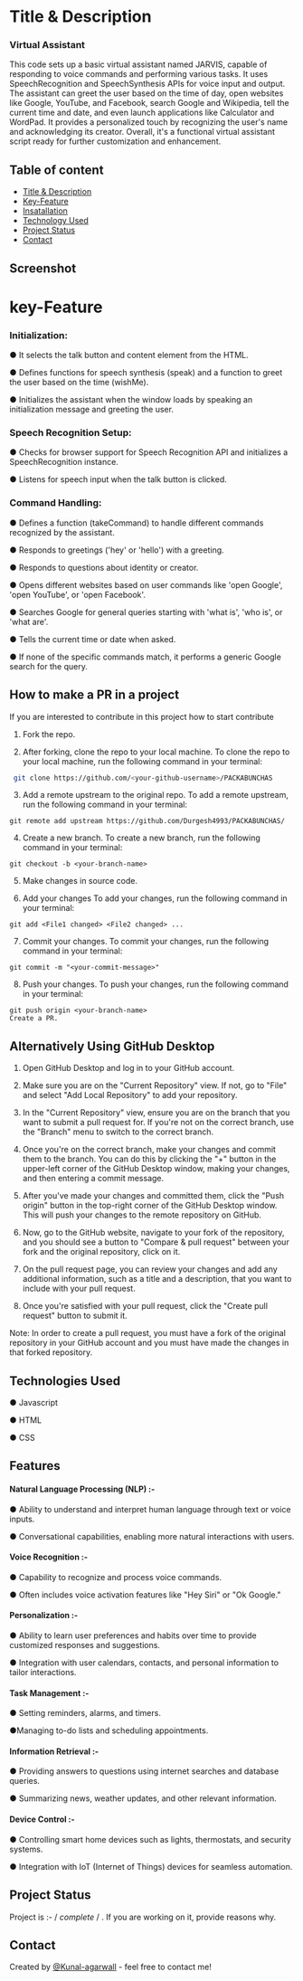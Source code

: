 
# Title & Description

### Virtual Assistant

This code sets up a basic virtual assistant named JARVIS, capable of responding to voice commands and performing various tasks. It uses SpeechRecognition and SpeechSynthesis APIs for voice input and output. The assistant can greet the user based on the time of day, open websites like Google, YouTube, and Facebook, search Google and Wikipedia, tell the current time and date, and even launch applications like Calculator and WordPad. It provides a personalized touch by recognizing the user's name and acknowledging its creator. Overall, it's a functional virtual assistant script ready for further customization and enhancement.


## Table of content
* [Title & Description](#Title&Description)
* [Key-Feature](#Key-Feature)
* [Insatallation](#Installation)
* [Technology Used](#Tech-used)
* [Project Status](#Project)
* [Contact](#contact)
## Screenshot

<!-- If you have screenshots you'd like to share, include them here. -->

# key-Feature

### Initialization:  

● It selects the talk button and content element from the HTML.

● Defines functions for speech synthesis (speak) and a function to greet the user based on the time (wishMe).

● Initializes the assistant when the window loads by speaking an initialization message and greeting the user.

### Speech Recognition Setup:

● Checks for browser support for Speech Recognition API and initializes a SpeechRecognition instance.

● Listens for speech input when the talk button is clicked.

### Command Handling:

● Defines a function (takeCommand) to handle different commands recognized by the assistant.

● Responds to greetings ('hey' or 'hello') with a greeting.

● Responds to questions about identity or creator.

● Opens different websites based on user commands like 'open Google', 'open YouTube', or 'open Facebook'.

● Searches Google for general queries starting with 'what is', 'who is', or 'what are'.

● Tells the current time or date when asked.

● If none of the specific commands match, it performs a generic Google search for the query.

## How to make a PR in a project

If you are interested to contribute in this project how to start contribute

1. Fork the repo.

2. After forking, clone the repo to your local machine. To clone the repo to your local machine, run the following command in your terminal:

  ```bash
   git clone https://github.com/<your-github-username>/PACKABUNCHAS
```

3. Add a remote upstream to the original repo. To add a remote upstream, run the following command in your terminal:
```
git remote add upstream https://github.com/Durgesh4993/PACKABUNCHAS/
```

4. Create a new branch. To create a new branch, run the following command in your terminal:
```
git checkout -b <your-branch-name>
```
5. Make changes in source code.


6. Add your changes To add your changes, run the following command in your terminal:
```
git add <File1 changed> <File2 changed> ...
```
7. Commit your changes. To commit your changes, run the following command in your terminal:
```
git commit -m "<your-commit-message>"
```
8. Push your changes. To push your changes, run the following command in your terminal:
```
git push origin <your-branch-name>
Create a PR.
```
## Alternatively Using GitHub Desktop

1. Open GitHub Desktop and log in to your GitHub account.

2. Make sure you are on the "Current Repository" view. If not, go to "File" and select "Add Local Repository" to add your repository.

3. In the "Current Repository" view, ensure you are on the branch that you want to submit a pull request for. If you're not on the correct branch, use the "Branch" menu to switch to the correct branch.

4. Once you're on the correct branch, make your changes and commit them to the branch. You can do this by clicking the "+" button in the upper-left corner of the GitHub Desktop window, making your changes, and then entering a commit message.

5. After you've made your changes and committed them, click the "Push origin" button in the top-right corner of the GitHub Desktop window. This will push your changes to the remote repository on GitHub.

6. Now, go to the GitHub website, navigate to your fork of the repository, and you should see a button to "Compare & pull request" between your fork and the original repository, click on it.

7. On the pull request page, you can review your changes and add any additional information, such as a title and a description, that you want to include with your pull request.

8. Once you're satisfied with your pull request, click the "Create pull request" button to submit it.

Note: In order to create a pull request, you must have a fork of the original repository in your GitHub account and you must have made the changes in that forked repository.
## Technologies Used

● Javascript      

● HTML  

● CSS 

## Features

#### Natural Language Processing (NLP) :-

● Ability to understand and interpret human language through text or voice inputs.

● Conversational capabilities, enabling more natural interactions with users.

#### Voice Recognition :-

● Capability to recognize and process voice commands.

● Often includes voice activation features like "Hey Siri" or "Ok Google."

#### Personalization :-

● Ability to learn user preferences and habits over time to provide customized responses and suggestions.

● Integration with user calendars, contacts, and personal information to tailor interactions.

#### Task Management :-

● Setting reminders, alarms, and timers.

●Managing to-do lists and scheduling appointments.

#### Information Retrieval :-

● Providing answers to questions using internet searches and database queries.

● Summarizing news, weather updates, and other relevant information.

#### Device Control :-

● Controlling smart home devices such as lights, thermostats, and security systems.

● Integration with IoT (Internet of Things) devices for seamless automation.





## Project Status
Project is :-  / _complete_ / . If you are  working on it, provide reasons why.





## Contact

Created by [@Kunal-agarwall](https://github.com/Kunal-agrawall/) - feel free to contact me! 

